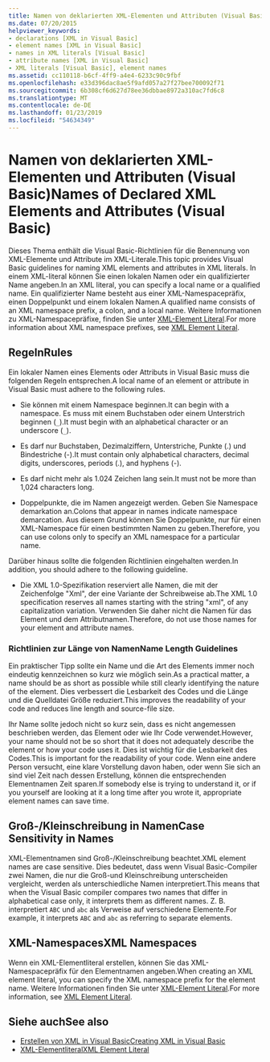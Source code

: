 ```yaml
---
title: Namen von deklarierten XML-Elementen und Attributen (Visual Basic)
ms.date: 07/20/2015
helpviewer_keywords:
- declarations [XML in Visual Basic]
- element names [XML in Visual Basic]
- names in XML literals [Visual Basic]
- attribute names [XML in Visual Basic]
- XML literals [Visual Basic], element names
ms.assetid: cc110118-b6cf-4ff9-a4e4-6233c90c9fbf
ms.openlocfilehash: e33d396dac8ae5f9afd057a27f27bee700092f71
ms.sourcegitcommit: 6b308cf6d627d78ee36dbbae8972a310ac7fd6c8
ms.translationtype: MT
ms.contentlocale: de-DE
ms.lasthandoff: 01/23/2019
ms.locfileid: "54634349"
---
```

# <a name="names-of-declared-xml-elements-and-attributes-visual-basic"></a><span data-ttu-id="eb082-102">Namen von deklarierten XML-Elementen und Attributen (Visual Basic)</span><span class="sxs-lookup"><span data-stu-id="eb082-102">Names of Declared XML Elements and Attributes (Visual Basic)</span></span>
<span data-ttu-id="eb082-103">Dieses Thema enthält die Visual Basic-Richtlinien für die Benennung von XML-Elemente und Attribute im XML-Literale.</span><span class="sxs-lookup"><span data-stu-id="eb082-103">This topic provides Visual Basic guidelines for naming XML elements and attributes in XML literals.</span></span>  <span data-ttu-id="eb082-104">In einem XML-literal können Sie einen lokalen Namen oder ein qualifizierter Name angeben.</span><span class="sxs-lookup"><span data-stu-id="eb082-104">In an XML literal, you can specify a local name or a qualified name.</span></span> <span data-ttu-id="eb082-105">Ein qualifizierter Name besteht aus einer XML-Namespacepräfix, einen Doppelpunkt und einem lokalen Namen.</span><span class="sxs-lookup"><span data-stu-id="eb082-105">A qualified name consists of an XML namespace prefix, a colon, and a local name.</span></span> <span data-ttu-id="eb082-106">Weitere Informationen zu XML-Namespacepräfixe, finden Sie unter [XML-Element Literal](../../../../visual-basic/language-reference/xml-literals/xml-element-literal.md).</span><span class="sxs-lookup"><span data-stu-id="eb082-106">For more information about XML namespace prefixes, see [XML Element Literal](../../../../visual-basic/language-reference/xml-literals/xml-element-literal.md).</span></span>  
  
## <a name="rules"></a><span data-ttu-id="eb082-107">Regeln</span><span class="sxs-lookup"><span data-stu-id="eb082-107">Rules</span></span>  
 <span data-ttu-id="eb082-108">Ein lokaler Namen eines Elements oder Attributs in Visual Basic muss die folgenden Regeln entsprechen.</span><span class="sxs-lookup"><span data-stu-id="eb082-108">A local name of an element or attribute in Visual Basic must adhere to the following rules.</span></span>  
  
-   <span data-ttu-id="eb082-109">Sie können mit einem Namespace beginnen.</span><span class="sxs-lookup"><span data-stu-id="eb082-109">It can begin with a namespace.</span></span> <span data-ttu-id="eb082-110">Es muss mit einem Buchstaben oder einem Unterstrich beginnen (`_`).</span><span class="sxs-lookup"><span data-stu-id="eb082-110">It must begin with an alphabetical character or an underscore (`_`).</span></span>  
  
-   <span data-ttu-id="eb082-111">Es darf nur Buchstaben, Dezimalziffern, Unterstriche, Punkte (.) und Bindestriche (-).</span><span class="sxs-lookup"><span data-stu-id="eb082-111">It must contain only alphabetical characters, decimal digits, underscores, periods (.), and hyphens (-).</span></span>  
  
-   <span data-ttu-id="eb082-112">Es darf nicht mehr als 1.024 Zeichen lang sein.</span><span class="sxs-lookup"><span data-stu-id="eb082-112">It must not be more than 1,024 characters long.</span></span>  
  
-   <span data-ttu-id="eb082-113">Doppelpunkte, die im Namen angezeigt werden. Geben Sie Namespace demarkation an.</span><span class="sxs-lookup"><span data-stu-id="eb082-113">Colons that appear in names indicate namespace demarcation.</span></span> <span data-ttu-id="eb082-114">Aus diesem Grund können Sie Doppelpunkte, nur für einen XML-Namespace für einen bestimmten Namen zu geben.</span><span class="sxs-lookup"><span data-stu-id="eb082-114">Therefore, you can use colons only to specify an XML namespace for a particular name.</span></span>  
  
 <span data-ttu-id="eb082-115">Darüber hinaus sollte die folgenden Richtlinien eingehalten werden.</span><span class="sxs-lookup"><span data-stu-id="eb082-115">In addition, you should adhere to the following guideline.</span></span>  
  
-   <span data-ttu-id="eb082-116">Die XML 1.0-Spezifikation reserviert alle Namen, die mit der Zeichenfolge "Xml", der eine Variante der Schreibweise ab.</span><span class="sxs-lookup"><span data-stu-id="eb082-116">The XML 1.0 specification reserves all names starting with the string "xml", of any capitalization variation.</span></span> <span data-ttu-id="eb082-117">Verwenden Sie daher nicht die Namen für das Element und dem Attributnamen.</span><span class="sxs-lookup"><span data-stu-id="eb082-117">Therefore, do not use those names for your element and attribute names.</span></span>  
  
### <a name="name-length-guidelines"></a><span data-ttu-id="eb082-118">Richtlinien zur Länge von Namen</span><span class="sxs-lookup"><span data-stu-id="eb082-118">Name Length Guidelines</span></span>  
 <span data-ttu-id="eb082-119">Ein praktischer Tipp sollte ein Name und die Art des Elements immer noch eindeutig kennzeichnen so kurz wie möglich sein.</span><span class="sxs-lookup"><span data-stu-id="eb082-119">As a practical matter, a name should be as short as possible while still clearly identifying the nature of the element.</span></span> <span data-ttu-id="eb082-120">Dies verbessert die Lesbarkeit des Codes und die Länge und die Quelldatei Größe reduziert.</span><span class="sxs-lookup"><span data-stu-id="eb082-120">This improves the readability of your code and reduces line length and source-file size.</span></span>  
  
 <span data-ttu-id="eb082-121">Ihr Name sollte jedoch nicht so kurz sein, dass es nicht angemessen beschrieben werden, das Element oder wie Ihr Code verwendet.</span><span class="sxs-lookup"><span data-stu-id="eb082-121">However, your name should not be so short that it does not adequately describe the element or how your code uses it.</span></span> <span data-ttu-id="eb082-122">Dies ist wichtig für die Lesbarkeit des Codes.</span><span class="sxs-lookup"><span data-stu-id="eb082-122">This is important for the readability of your code.</span></span> <span data-ttu-id="eb082-123">Wenn eine andere Person versucht, eine klare Vorstellung davon haben, oder wenn Sie sich an sind viel Zeit nach dessen Erstellung, können die entsprechenden Elementnamen Zeit sparen.</span><span class="sxs-lookup"><span data-stu-id="eb082-123">If somebody else is trying to understand it, or if you yourself are looking at it a long time after you wrote it, appropriate element names can save time.</span></span>  
  
## <a name="case-sensitivity-in-names"></a><span data-ttu-id="eb082-124">Groß-/Kleinschreibung in Namen</span><span class="sxs-lookup"><span data-stu-id="eb082-124">Case Sensitivity in Names</span></span>  
 <span data-ttu-id="eb082-125">XML-Elementnamen sind Groß-/Kleinschreibung beachtet.</span><span class="sxs-lookup"><span data-stu-id="eb082-125">XML element names are case sensitive.</span></span> <span data-ttu-id="eb082-126">Dies bedeutet, dass wenn Visual Basic-Compiler zwei Namen, die nur die Groß-und Kleinschreibung unterscheiden vergleicht, werden als unterschiedliche Namen interpretiert.</span><span class="sxs-lookup"><span data-stu-id="eb082-126">This means that when the Visual Basic compiler compares two names that differ in alphabetical case only, it interprets them as different names.</span></span> <span data-ttu-id="eb082-127">Z. B. interpretiert `ABC` und `abc` als Verweise auf verschiedene Elemente.</span><span class="sxs-lookup"><span data-stu-id="eb082-127">For example, it interprets `ABC` and `abc` as referring to separate elements.</span></span>  
  
## <a name="xml-namespaces"></a><span data-ttu-id="eb082-128">XML-Namespaces</span><span class="sxs-lookup"><span data-stu-id="eb082-128">XML Namespaces</span></span>  
 <span data-ttu-id="eb082-129">Wenn ein XML-Elementliteral erstellen, können Sie das XML-Namespacepräfix für den Elementnamen angeben.</span><span class="sxs-lookup"><span data-stu-id="eb082-129">When creating an XML element literal, you can specify the XML namespace prefix for the element name.</span></span> <span data-ttu-id="eb082-130">Weitere Informationen finden Sie unter [XML-Element Literal](../../../../visual-basic/language-reference/xml-literals/xml-element-literal.md).</span><span class="sxs-lookup"><span data-stu-id="eb082-130">For more information, see [XML Element Literal](../../../../visual-basic/language-reference/xml-literals/xml-element-literal.md).</span></span>  
  
## <a name="see-also"></a><span data-ttu-id="eb082-131">Siehe auch</span><span class="sxs-lookup"><span data-stu-id="eb082-131">See also</span></span>
- [<span data-ttu-id="eb082-132">Erstellen von XML in Visual Basic</span><span class="sxs-lookup"><span data-stu-id="eb082-132">Creating XML in Visual Basic</span></span>](../../../../visual-basic/programming-guide/language-features/xml/creating-xml.md)
- [<span data-ttu-id="eb082-133">XML-Elementliteral</span><span class="sxs-lookup"><span data-stu-id="eb082-133">XML Element Literal</span></span>](../../../../visual-basic/language-reference/xml-literals/xml-element-literal.md)
